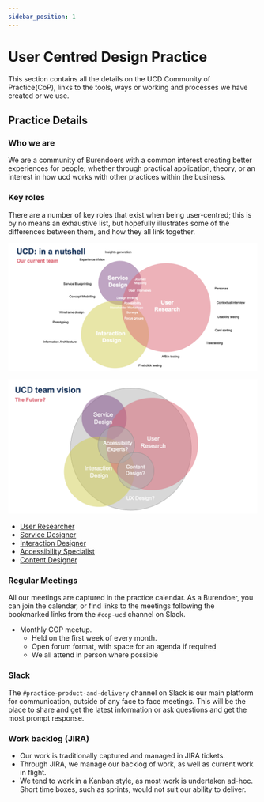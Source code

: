 ```yaml
---
sidebar_position: 1
---
```

# User Centred Design Practice

This section contains all the details on the UCD Community of Practice(CoP), links to the tools, ways or working and processes we have created or we use.

## Practice Details

### Who we are  

We are a community of Burendoers with a common interest creating better experiences for people; whether through practical application, theory, or an interest in how ucd works with other practices within the business.

### Key roles  

There are a number of key roles that exist when being user-centred; this is by no means an exhaustive list, but hopefully illustrates some of the differences between them, and how they all link together.

![Our team](images/nutshell.png)  

![The future](images/future.png)  

- [User Researcher](Roles/ur-ucd.md)
- [Service Designer](Roles/sd-ucd.md)
- [Interaction Designer](Roles/id-ucd.md)
- [Accessibility Specialist](Roles/as-ucd.md)
- [Content Designer](Roles/cd-ucd.md)  

### Regular Meetings  

All our meetings are captured in the practice calendar. As a Burendoer, you can join the calendar, or find links to the meetings following the bookmarked links from the `#cop-ucd` channel on Slack.

- Monthly COP meetup.
  - Held on the first week of every month.
  - Open forum format, with space for an agenda if required
  - We all attend in person where possible


### Slack

The `#practice-product-and-delivery` channel on Slack is our main platform for communication, outside of any face to face meetings.  This will be the place to share and get the latest information or ask questions and get the most prompt response.

### Work backlog (JIRA)  

- Our work is traditionally captured and managed in JIRA tickets.  
- Through JIRA, we manage our backlog of work, as well as current work in flight.  
- We tend to work in a Kanban style, as most work is undertaken ad-hoc.  Short time boxes, such as sprints, would not suit our ability to deliver.

